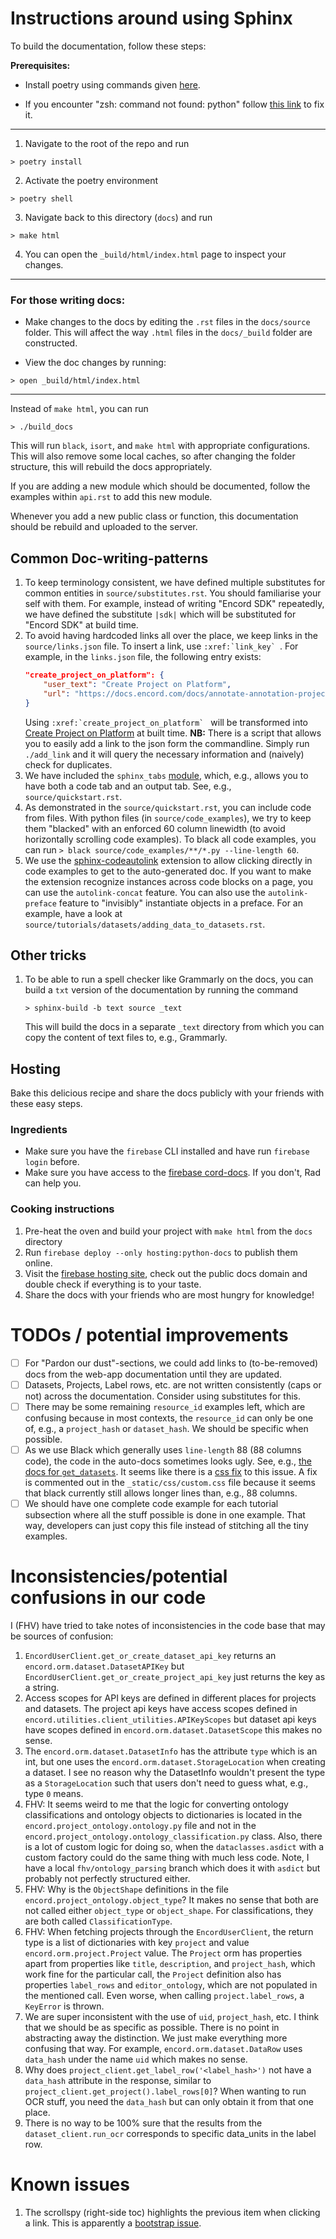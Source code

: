 # Instructions around using Sphinx

To build the documentation, follow these steps:

**Prerequisites:**

- Install poetry using commands given [here](https://python-poetry.org/docs/).

- If you encounter "zsh: command not found: python" follow [this link](https://dev.to/smpnjn/how-to-fix-zsh-command-not-found-python-22j8) to fix it.

---

1. Navigate to the root of the repo and run
```shell
> poetry install
```
2. Activate the poetry environment
```shell
> poetry shell
```
3. Navigate back to this directory (`docs`) and run
```shell
> make html
```
4. You can open the `_build/html/index.html` page to inspect your changes.

---
### For those writing docs:

- Make changes to the docs by editing the `.rst` files in the `docs/source` folder. This will affect the way `.html` files in the `docs/_build` folder are constructed.

- View the doc changes by running:
```shell
> open _build/html/index.html
```

---

Instead of `make html`, you can run
```shell
> ./build_docs
```
This will run `black`, `isort`, and `make html` with appropriate configurations.
This will also remove some local caches, so after changing the folder structure, this will rebuild the docs appropriately.


If you are adding a new module which should be documented, follow the examples within `api.rst` to add this new module.

Whenever you add a new public class or function, this documentation should be rebuild and uploaded to the server.

## Common Doc-writing-patterns
1. To keep terminology consistent, we have defined multiple substitutes for common entities in `source/substitutes.rst`.
    You should familiarise your self with them.
    For example, instead of writing "Encord SDK" repeatedly, we have defined the substitute `|sdk|` which will be substituted for "Encord SDK" at build time.
2. To avoid having hardcoded links all over the place, we keep links in the `source/links.json` file. To insert a link, use ``:xref:`link_key` ``.
   For example, in the `links.json` file, the following entry exists:
    ```json
    "create_project_on_platform": {
        "user_text": "Create Project on Platform",
        "url": "https://docs.encord.com/docs/annotate-annotation-projects#creating-annotation-projects"
    }
    ```
    Using ``:xref:`create_project_on_platform` `` will be transformed into [Create Project on Platform](https://docs.encord.com/docs/annotate-annotation-projects#creating-annotation-projects) at built time.
    __NB:__ There is a script that allows you to easily add a link to the json form the
    commandline. Simply run `./add_link` and it will query the necessary information and
    (naively) check for duplicates.
3. We have included the `sphinx_tabs` [module](https://github.com/executablebooks/sphinx-tabs), which, e.g., allows you to have both a code tab and an output tab. See, e.g., `source/quickstart.rst`.
4. As demonstrated in the `source/quickstart.rst`, you can include code from files.
    With python files (in `source/code_examples`), we try to keep them "blacked" with an enforced 60 column linewidth (to avoid horizontally scrolling code examples).
    To black all code examples, you can run `> black source/code_examples/**/*.py --line-length 60`.
5. We use the [sphinx-codeautolink](https://sphinx-codeautolink.readthedocs.io/en/latest/index.html)
    extension to allow clicking directly in code examples to get to the auto-generated doc.
    If you want to make the extension recognize instances across code blocks on a page, you can use the `autolink-concat` feature.
    You can also use the `autolink-preface` feature to "invisibly" instantiate objects in a preface.
    For an example, have a look at `source/tutorials/datasets/adding_data_to_datasets.rst`.

## Other tricks
1. To be able to run a spell checker like Grammarly on the docs, you can build a `txt` version of the documentation by running the command
   ```shell
   > sphinx-build -b text source _text
   ```
   This will build the docs in a separate `_text` directory from which you can copy the content of text files to, e.g., Grammarly.


## Hosting
Bake this delicious recipe and share the docs publicly with your friends with these easy steps.

### Ingredients
* Make sure you have the `firebase` CLI installed and have run `firebase login` before.
* Make sure you have access to the [firebase cord-docs](https://console.firebase.google.com/u/0/project/cord-docs/overview). If you don't, Rad can help you.

### Cooking instructions
1) Pre-heat the oven and build your project with `make html` from the `docs` directory
2) Run `firebase deploy --only hosting:python-docs` to publish them online.
3) Visit the [firebase hosting site](https://console.firebase.google.com/u/0/project/cord-docs/hosting/sites/python-docs), check out the public docs domain and double check if everything is to your taste.
4) Share the docs with your friends who are most hungry for knowledge!

# TODOs / potential improvements
- [ ] For "Pardon our dust"-sections, we could add links to (to-be-removed) docs from the web-app documentation until they are updated.
- [ ] Datasets, Projects, Label rows, etc. are not written consistently (caps or not) across the documentation. Consider using substitutes for this.
- [ ] There may be some remaining `resource_id` examples left, which are confusing because in most contexts, the `resource_id` can only be one of, e.g., a `project_hash` or `dataset_hash`. We should be specific when possible.
- [ ] As we use Black which generally uses `line-length` 88 (88 columns code), the code in the auto-docs sometimes looks ugly.
      See, e.g., [the docs for `get_datasets`](python.docs.encord.com/user_client.html#EncordUserClient.get_datasets).
      It seems like there is a [css fix](https://github.com/sphinx-doc/sphinx/issues/3092#issuecomment-258922773) to this issue.
      A fix is commented out in the `_static/css/custom.css` file because it seems that black currently still allows longer lines than, e.g., 88 columns.
- [ ] We should have one complete code example for each tutorial subsection where all the stuff possible is done in one example.
      That way, developers can just copy this file instead of stitching all the tiny examples.

# Inconsistencies/potential confusions in our code
I (FHV) have tried to take notes of inconsistencies in the code base that may be sources of confusion:

1. `EncordUserClient.get_or_create_dataset_api_key` returns an `encord.orm.dataset.DatasetAPIKey` but `EncordUserClient.get_or_create_project_api_key` just returns the key as a string.
2. Access scopes for API keys are defined in different places for projects and datasets.
   The project api keys have access scopes defined in `encord.utilities.client_utilities.APIKeyScopes` but dataset api keys have scopes defined in `encord.orm.dataset.DatasetScope` this makes no sense.
3. The `encord.orm.dataset.DatasetInfo` has the attribute `type` which is an int, but one uses the `encord.orm.dataset.StorageLocation` when creating a dataset. I see no reason why the DatasetInfo wouldn't present the type as a `StorageLocation` such that users don't need to guess what, e.g.,  type `0` means.
4. FHV: It seems weird to me that the logic for converting ontology classifications and ontology objects to dictionaries is located in the `encord.project_ontology.ontology.py` file and not in the `encord.project_ontology.ontology_classification.py` class.
   Also, there is a lot of custom logic for doing so, when the `dataclasses.asdict` with a custom factory could do the same thing with much less code.
   Note, I have a local `fhv/ontology_parsing` branch which does it with `asdict` but probably not perfectly structured either.
5. FHV: Why is the `ObjectShape` definitions in the file `encord.project_ontology.object_type`? It makes no sense that both are not called either `object_type` or `object_shape`.
   For classifications, they are both called `ClassificationType`.
6. FHV: When fetching projects through the `EncordUserClient`, the return type is a list of dictionaries with key `project` and value `encord.orm.project.Project` value.
   The `Project` orm has properties apart from properties like `title`, `description`, and `project_hash`, which work fine for the particular call, the `Project` definition also has properties `label_rows` and `editor_ontology`, which are not populated in the mentioned call.
   Even worse, when calling `project.label_rows`, a `KeyError` is thrown.
7. We are super inconsistent with the use of `uid`, `project_hash`, etc.
   I think that we should be as specific as possible.
   There is no point in abstracting away the distinction. We just make everything more confusing that way.
   For example, `encord.orm.dataset.DataRow` uses `data_hash`  under the name `uid` which makes no sense.
8. Why does `project_client.get_label_row('<label_hash>')` not have a `data_hash` attribute in the response, similar to `project_client.get_project().label_rows[0]`?
   When wanting to run OCR stuff, you need the `data_hash` but can only obtain it from that one place.
9. There is no way to be 100% sure that the results from the `dataset_client.run_ocr` corresponds to specific data_units in the label row.


# Known issues
1. The scrollspy (right-side toc) highlights the previous item when clicking a link. This is apparently a [bootstrap issue](https://github.com/twbs/bootstrap/issues/32496).
